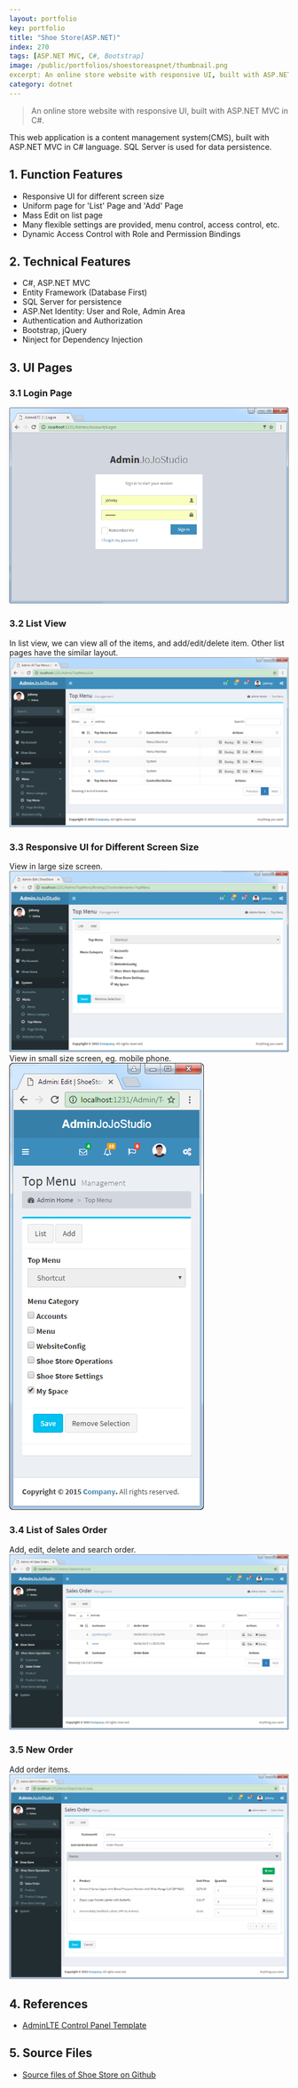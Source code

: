 ```yaml
---
layout: portfolio
key: portfolio
title: "Shoe Store(ASP.NET)"
index: 270
tags: [ASP.NET MVC, C#, Bootstrap]
image: /public/portfolios/shoestoreaspnet/thumbnail.png
excerpt: An online store website with responsive UI, built with ASP.NET MVC in C#.
category: dotnet
---
```


> An online store website with responsive UI, built with ASP.NET MVC in C#.

This web application is a content management system(CMS), built with ASP.NET MVC in C# language. SQL Server is used for data persistence.
## 1. Function Features
* Responsive UI for different screen size
* Uniform page for 'List' Page and 'Add' Page
* Mass Edit on list page
* Many flexible settings are provided, menu control, access control, etc.
* Dynamic Access Control with Role and Permission Bindings

## 2. Technical Features
* C\#, ASP.NET MVC
* Entity Framework (Database First)
* SQL Server for persistence
* ASP.Net Identity: User and Role, Admin Area
* Authentication and Authorization
* Bootstrap, jQuery
* Ninject for Dependency Injection

## 3. UI Pages
### 3.1 Login Page  
![image](/public/portfolios/shoestoreaspnet/login.png)
### 3.2 List View
In list view, we can view all of the items, and add/edit/delete item. Other list pages have the similar layout.
![image](/public/portfolios/shoestoreaspnet/listview.png)
### 3.3 Responsive UI for Different Screen Size
View in large size screen.
![image](/public/portfolios/shoestoreaspnet/responsive.png)
View in small size screen, eg. mobile phone.  
![image](/public/portfolios/shoestoreaspnet/responsive2.png)
### 3.4 List of Sales Order
Add, edit, delete and search order.
![image](/public/portfolios/shoestoreaspnet/orderlist.png)  
### 3.5 New Order
Add order items.
![image](/public/portfolios/shoestoreaspnet/addorder.png)  

## 4. References
* [AdminLTE Control Panel Template](https://almsaeedstudio.com/)

## 5. Source Files
* [Source files of Shoe Store on Github](https://github.com/jojozhuang/Portfolio/tree/master/ShoeStoreMVC/Src)
